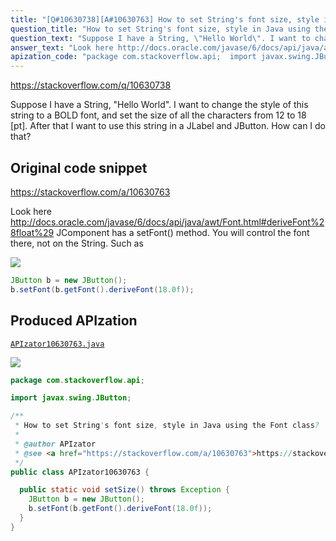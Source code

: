 ```yaml
---
title: "[Q#10630738][A#10630763] How to set String's font size, style in Java using the Font class?"
question_title: "How to set String's font size, style in Java using the Font class?"
question_text: "Suppose I have a String, \"Hello World\". I want to change the style of this string to a BOLD font, and set the size of all the characters from 12 to 18 [pt]. After that I want to use this string in a JLabel and JButton. How can I do that?"
answer_text: "Look here http://docs.oracle.com/javase/6/docs/api/java/awt/Font.html#deriveFont%28float%29 JComponent has a setFont() method. You will control the font there, not on the String. Such as"
apization_code: "package com.stackoverflow.api;  import javax.swing.JButton;  /**  * How to set String's font size, style in Java using the Font class?  *  * @author APIzator  * @see <a href=\"https://stackoverflow.com/a/10630763\">https://stackoverflow.com/a/10630763</a>  */ public class APIzator10630763 {    public static void setSize() throws Exception {     JButton b = new JButton();     b.setFont(b.getFont().deriveFont(18.0f));   } }"
---
```


https://stackoverflow.com/q/10630738

Suppose I have a String, &quot;Hello World&quot;. I want to change the style of this string to a BOLD font, and set the size of all the characters from 12 to 18 [pt]. After that I want to use this string in a JLabel and JButton. How can I do that?



## Original code snippet

https://stackoverflow.com/a/10630763

Look here http://docs.oracle.com/javase/6/docs/api/java/awt/Font.html#deriveFont%28float%29
JComponent has a setFont() method. You will control the font there, not on the String.
Such as

<div class="code-logo"><img src="/stackoverflow.png" /></div>

```java
JButton b = new JButton();
b.setFont(b.getFont().deriveFont(18.0f));
```

## Produced APIzation

[`APIzator10630763.java`](https://github.com/blind-papers/apization-temp-data/raw/main/search/APIzator10630763.java)

<div class="code-logo"><img src="/apizator.png" /></div>

```java
package com.stackoverflow.api;

import javax.swing.JButton;

/**
 * How to set String's font size, style in Java using the Font class?
 *
 * @author APIzator
 * @see <a href="https://stackoverflow.com/a/10630763">https://stackoverflow.com/a/10630763</a>
 */
public class APIzator10630763 {

  public static void setSize() throws Exception {
    JButton b = new JButton();
    b.setFont(b.getFont().deriveFont(18.0f));
  }
}

```